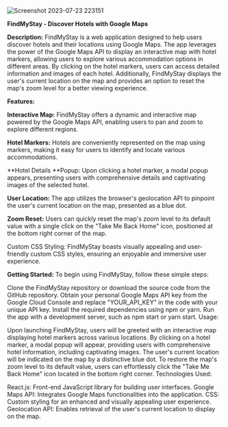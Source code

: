 ![Screenshot 2023-07-23 223151](https://github.com/moseskereya/hotelfinder/assets/49228545/5dd9a102-1a39-4c5f-b792-ea86f769668d)

**FindMyStay - Discover Hotels with Google Maps**

**Description:**
FindMyStay is a web application designed to help users discover hotels and their locations using Google Maps. The app leverages the power of the Google Maps API to display an interactive map with hotel markers, allowing users to explore various accommodation options in different areas. By clicking on the hotel markers, users can access detailed information and images of each hotel. Additionally, FindMyStay displays the user's current location on the map and provides an option to reset the map's zoom level for a better viewing experience.

**Features:**

**Interactive Map:** FindMyStay offers a dynamic and interactive map powered by the Google Maps API, enabling users to pan and zoom to explore different regions.

**Hotel Markers:** Hotels are conveniently represented on the map using markers, making it easy for users to identify and locate various accommodations.

**Hotel Details **Popup: Upon clicking a hotel marker, a modal popup appears, presenting users with comprehensive details and captivating images of the selected hotel.

**User Location:** The app utilizes the browser's geolocation API to pinpoint the user's current location on the map, presented as a blue dot.

**Zoom Reset:** Users can quickly reset the map's zoom level to its default value with a single click on the "Take Me Back Home" icon, positioned at the bottom right corner of the map.

Custom CSS Styling: FindMyStay boasts visually appealing and user-friendly custom CSS styles, ensuring an enjoyable and immersive user experience.

**Getting Started:**
To begin using FindMyStay, follow these simple steps:

Clone the FindMyStay repository or download the source code from the GitHub repository.
Obtain your personal Google Maps API key from the Google Cloud Console and replace "YOUR_API_KEY" in the code with your unique API key.
Install the required dependencies using npm or yarn.
Run the app with a development server, such as npm start or yarn start.
Usage:

Upon launching FindMyStay, users will be greeted with an interactive map displaying hotel markers across various locations.
By clicking on a hotel marker, a modal popup will appear, providing users with comprehensive hotel information, including captivating images.
The user's current location will be indicated on the map by a distinctive blue dot.
To restore the map's zoom level to its default value, users can effortlessly click the "Take Me Back Home" icon located in the bottom right corner.
Technologies Used:

React.js: Front-end JavaScript library for building user interfaces.
Google Maps API: Integrates Google Maps functionalities into the application.
CSS: Custom styling for an enhanced and visually appealing user experience.
Geolocation API: Enables retrieval of the user's current location to display on the map.



